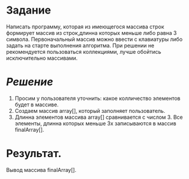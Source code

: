 # Задание
Написать программу, которая из имеющегося массива строк формирует массив из строк,длинна которых меньше либо равна 3 символа. Первоначальный массив можно ввести с клавиатуры либо задать на старте выполнения алгоритма. При решении не рекомендуется пользоваться коллекциями, лучше обойтись исключительно массивами.
# *Решение*
1. Просим у пользователя уточнить: какое колличество элементов будет в массиве. 
2. Создаем массив array[], который заполняет пользователь. 
3. Длинна элементов массива array[] сравнивается с числом 3. Все элементы, длинна которых меньше 3х записываются в массив finalArray[]. 
# Результат. 
Вывод массива finalArray[]. 